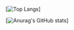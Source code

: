 <!--
**Shu-Outstndrs/Shu-Outstndrs** is a ✨ _special_ ✨ repository because its `README.md` (this file) appears on your GitHub profile.

Here are some ideas to get you started:

- 🔭 I’m currently working on ...
- 🌱 I’m currently learning ...
- 👯 I’m looking to collaborate on ...
- 🤔 I’m looking for help with ...
- 💬 Ask me about ...
- 📫 How to reach me: ...
- 😄 Pronouns: ...
- ⚡ Fun fact: ...
-->

[![Top Langs](https://github-readme-stats.vercel.app/api/top-langs/?username=Shu-Outstndrs&theme=onedark
)]

[![Anurag's GitHub stats](https://github-readme-stats.vercel.app/api?username=Shu-Outstndrs&theme=onedark)]
